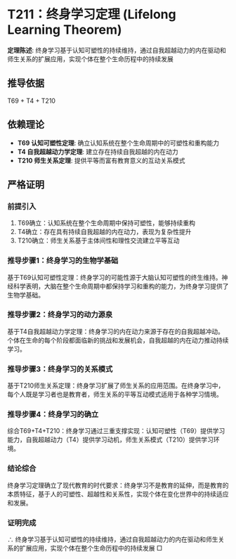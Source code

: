 # T211：终身学习定理 (Lifelong Learning Theorem)

**定理陈述**: 终身学习基于认知可塑性的持续维持，通过自我超越动力的内在驱动和师生关系的扩展应用，实现个体在整个生命历程中的持续发展

## 推导依据
T69 + T4 + T210

## 依赖理论
- **T69 认知可塑性定理**: 确立认知系统在整个生命周期中的可塑性和重构能力
- **T4 自我超越动力学定理**: 建立存在持续自我超越的内在动力
- **T210 师生关系定理**: 提供平等而富有教育意义的互动关系模式

## 严格证明

### 前提引入
1. T69确立：认知系统在整个生命周期中保持可塑性，能够持续重构
2. T4确立：存在具有持续自我超越的内在动力，表现为复杂性提升
3. T210确立：师生关系基于主体间性和理性交流建立平等互动

### 推导步骤1：终身学习的生物学基础
基于T69认知可塑性定理：终身学习的可能性源于大脑认知可塑性的终生维持。神经科学表明，大脑在整个生命周期中都保持学习和重构的能力，为终身学习提供了生物学基础。

### 推导步骤2：终身学习的动力源泉
基于T4自我超越动力学定理：终身学习的内在动力来源于存在的自我超越冲动。个体在生命的每个阶段都面临新的挑战和发展机会，自我超越的内在动力推动持续学习。

### 推导步骤3：终身学习的关系模式
基于T210师生关系定理：终身学习扩展了师生关系的应用范围。在终身学习中，每个人既是学习者也是教育者，师生关系的平等互动模式适用于各种学习情境。

### 推导步骤4：终身学习的确立
综合T69+T4+T210：终身学习通过三重支撑实现：认知可塑性（T69）提供学习能力，自我超越动力（T4）提供学习动机，师生关系模式（T210）提供学习环境。

### 结论综合
终身学习定理确立了现代教育的时代要求：终身学习不是教育的延伸，而是教育的本质特征，基于人的可塑性、超越性和关系性，实现个体在变化世界中的持续适应和发展。

### 证明完成
∴ 终身学习基于认知可塑性的持续维持，通过自我超越动力的内在驱动和师生关系的扩展应用，实现个体在整个生命历程中的持续发展 □